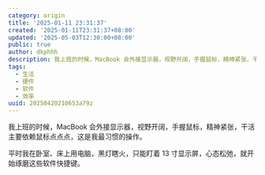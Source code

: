```yaml
---
category: origin
title: '2025-01-11 23:31:37'
created: '2025-01-11T23:31:37+08:00'
updated: '2025-05-03T12:30:00+08:00'
public: true
author: dkphhh
description: 我上班的时候，MacBook 会外接显示器，视野开阔，手握鼠标，精神紧张，干活主要依赖鼠标点点点，这是我最习惯的操作……
tags:
  - 生活
  - 硬件
  - 软件
  - 效率
uuid: 20250420210653a79z
---
```


我上班的时候，MacBook 会外接显示器，视野开阔，手握鼠标，精神紧张，干活主要依赖鼠标点点点，这是我最习惯的操作。

平时我在卧室、床上用电脑，黑灯瞎火，只能盯着 13 寸显示屏，心态松弛，就开始琢磨这些软件快捷键。
